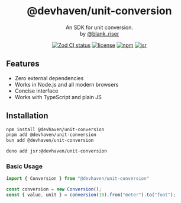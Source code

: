 <p align="center">
  <h1 align="center">@devhaven/unit-conversion</h1>
  <p align="center">
    An SDK for unit conversion. 
    <br/>
    by <a href="https://x.com/blank_riser">@blank_riser</a>
  </p>
</p>


<p align="center">
<a href="https://github.com/BlankRiser/unit-conversion/actions?query=branch%3Amain"><img src="https://github.com/BlankRiser/unit-conversion/actions/workflows/release.yml/badge.svg?event=push&branch=main" alt="Zod CI status" /></a>
<a href="https://opensource.org/licenses/apache-2-0" rel="nofollow"><img src="https://img.shields.io/github/license/Blankriser/unit-conversion" alt="license"></a>
<a href="https://www.npmjs.com/package/@devhaven/unit-conversion" rel="nofollow"><img src="https://img.shields.io/npm/v/@devhaven/unit-conversion" alt="npm"></a>
<a href="https://jsr.io/@devhaven/unit-conversion" rel="nofollow"><img src="https://img.shields.io/jsr/v/@devhaven/unit-conversion" alt="jsr"></a>
</p>


## Features

- Zero external dependencies
- Works in Node.js and all modern browsers
- Concise interface
- Works with TypeScript and plain JS

## Installation

```sh
npm install @devhaven/unit-conversion
pnpm add @devhaven/unit-conversion
bun add @devhaven/unit-conversion

deno add jsr:@devhaven/unit-conversion
```

### Basic Usage

```ts
import { Conversion } from "@devhaven/unit-conversion"

const conversion = new Conversion();
const { value, unit } = conversion(10).from("meter").to("foot");
```